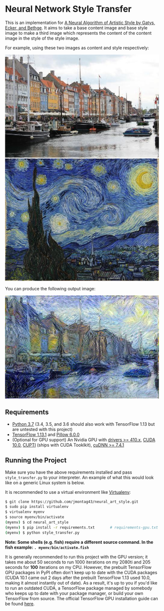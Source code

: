 # Neural Network Style Transfer

This is an implementation for [A Neural Algorithm of Artistic Style by Gatys, Ecker, and Bethge](https://arxiv.org/abs/1508.06576). It aims to take a base content image and base style image to make a third image which represents the content of the content image in the style of the style image.

For example, using these two images as content and style respectively:

![Content](https://github.com/jmontag43/neural_art_style/blob/master/images/waterways.jpg "Content Image")
![Style](https://github.com/jmontag43/neural_art_style/blob/master/images/starry_night.jpg "Style Image")

You can produce the following output image:

![Output](https://github.com/jmontag43/neural_art_style/blob/master/new_images/waterways_starry.jpg "Output Image")


## Requirements

- [Python 3.7](https://www.python.org/downloads/release/python-367/) (3.4, 3.5, and 3.6 should also work with TensorFlow 1.13 but are untested with this project)
- [TensorFlow 1.13.1](https://www.tensorflow.org/install) and [Pillow 6.0.0](https://pypi.org/project/Pillow/)
- (Optional for GPU support) An Nvidia GPU with [drivers >= 410.x](https://www.nvidia.com/Download/index.aspx?lang=en-us), [CUDA 10.0](https://developer.nvidia.com/cuda-zone), [CUPTI](https://docs.nvidia.com/cuda/cupti/) (ships with CUDA Tooklkit), [cuDNN >=  7.4.1](https://developer.nvidia.com/cudnn)

## Running the Project

Make sure you have the above requirements installed and pass `style_transfer.py` to your interpreter. An example of what this would look like on a generic Linux system is below.

It is recommended to use a virtual environment like [Virtualenv](https://virtualenv.pypa.io/en/stable/):
```sh
$ git clone https://github.com/jmontag43/neural_art_style.git
$ sudo pip install virtualenv
$ virtualenv myenv
$ source myenv/bin/activate
(myenv) $ cd neural_art_style
(myenv) $ pip install -r requirements.txt       # requirements-gpu.txt for gpu; requires above CUDA packages
(myenv) $ python style_transfer.py
```
**Note: Some shells (e.g. fish) require a different source command. In the fish example: `. myenv/bin/activate.fish`**

It is generally recommended to run this project with the GPU version; it takes me about 50 seconds to run 1000 iterations on my 2080ti and 205 seconds for **100** iterations on my CPU. However, the prebuilt TensorFlow GPU packages in PyPI often don't keep up to date with the CUDA packages (CUDA 10.1 came out 2 days after the prebuilt TensorFlow 1.13 used 10.0, making it almost instantly out of date). As a result, it's up to you if you'd like to run an outdated CUDA, a TensorFlow package managed by somebody who keeps up to date with your package manager, or build your own TensorFlow from source. The official TensorFlow GPU installation guide can be found [here](https://www.tensorflow.org/install/gpu).
